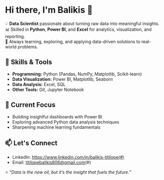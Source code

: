 # Hi there, I'm Balikis 👋  

💡 **Data Scientist** passionate about turning raw data into meaningful insights.  
📊 Skilled in **Python**, **Power BI**, and **Excel** for analytics, visualization, and reporting.  
🚀 Always learning, exploring, and applying data-driven solutions to real-world problems.

## 🔧 Skills & Tools  
- **Programming:** Python (Pandas, NumPy, Matplotlib, Scikit-learn)  
- **Data Visualization:** Power BI, Matplotlib, Seaborn  
- **Data Analysis:** Excel, SQL  
- **Other Tools:** Git, Jupyter Notebook  

## 📌 Current Focus  
- Building insightful dashboards with Power BI  
- Exploring advanced Python data analysis techniques  
- Sharpening machine learning fundamentals  

## 📫 Let's Connect  
- LinkedIn: https://www.linkedin.com/in/balikis-titilope(#)  
- Email: titilopebalikis806@gmail.com(#)  
 


⭐ *“Data is the new oil, but it’s the insight that fuels the future.”*  



